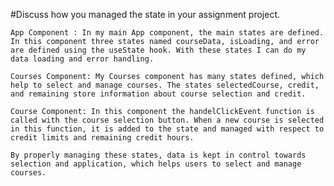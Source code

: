 #Discuss how you managed the state in your assignment project.

    App Component : In my main App component, the main states are defined. In this component three states named courseData, isLoading, and error are defined using the useState hook. With these states I can do my data loading and error handling.

    Courses Component: My Courses component has many states defined, which help to select and manage courses. The states selectedCourse, credit, and remaining store information about course selection and credit.

    Course Component: In this component the handelClickEvent function is called with the course selection button. When a new course is selected in this function, it is added to the state and managed with respect to credit limits and remaining credit hours.

    By properly managing these states, data is kept in control towards selection and application, which helps users to select and manage courses.
